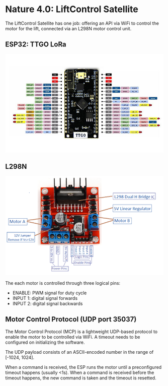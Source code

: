 # Nature 4.0: LiftControl Satellite

The LiftControl Satellite has one job: offering an API via WiFi to control the motor for the lift, connected via an L298N motor control unit.

## ESP32: TTGO LoRa

![TTGO LoRa Pinout](ttgo-lora-pinout.jpg)

## L298N 

![L298N Motor Controller Pinout](l298n-pinout.png)

The each motor is controlled through three logical pins:

 - ENABLE: PWM signal for duty cycle
 - INPUT 1: digital signal forwards
 - INPUT 2: digital signal backwards

## Motor Control Protocol (UDP port 35037)
 
The Motor Control Protocol (MCP) is a lightweight UDP-based protocol to enable the motor to be controlled via WiFi. A timeout needs to be configured on initializing the software.

The UDP payload consists of an ASCII-encoded number in the range of [-1024, 1024]. 

When a command is received, the ESP runs the motor until a preconfigured timeout happens (usually <1s). When a command is received before the timeout happens, the new command is taken and the timeout is resetted.